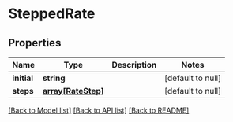 # SteppedRate

## Properties
Name | Type | Description | Notes
------------ | ------------- | ------------- | -------------
**initial** | **string** |  | [default to null]
**steps** | [**array[RateStep]**](RateStep.md) |  | [default to null]

[[Back to Model list]](../README.md#documentation-for-models) [[Back to API list]](../README.md#documentation-for-api-endpoints) [[Back to README]](../README.md)


